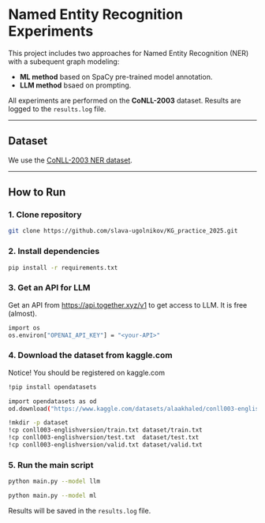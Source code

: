 # Named Entity Recognition Experiments

This project includes two approaches for Named Entity Recognition (NER) with a subequent graph modeling:

* **ML method** based on SpaCy pre-trained model annotation.
* **LLM method** bsaed on prompting.

All experiments are performed on the **CoNLL-2003** dataset. Results are logged to the `results.log` file.

---

## Dataset

We use the [CoNLL-2003 NER dataset](https://www.kaggle.com/datasets/alaakhaled/conll003-englishversion/data).

---

## How to Run

### 1. Clone repository

```bash
git clone https://github.com/slava-ugolnikov/KG_practice_2025.git
```

### 2. Install dependencies

```bash
pip install -r requirements.txt
```

### 3. Get an API for LLM

Get an API from https://api.together.xyz/v1 to get access to LLM. It is free (almost).

```bash
import os
os.environ["OPENAI_API_KEY"] = "<your-API>"
```

### 4. Download the dataset from kaggle.com
Notice! You should be registered on kaggle.com

```bash
!pip install opendatasets

import opendatasets as od
od.download("https://www.kaggle.com/datasets/alaakhaled/conll003-englishversion/data")

!mkdir -p dataset
!cp conll003-englishversion/train.txt dataset/train.txt
!cp conll003-englishversion/test.txt  dataset/test.txt
!cp conll003-englishversion/valid.txt dataset/valid.txt
```

### 5. Run the main script

```bash
python main.py --model llm
```
```bash
python main.py --model ml
```

Results will be saved in the `results.log` file.
